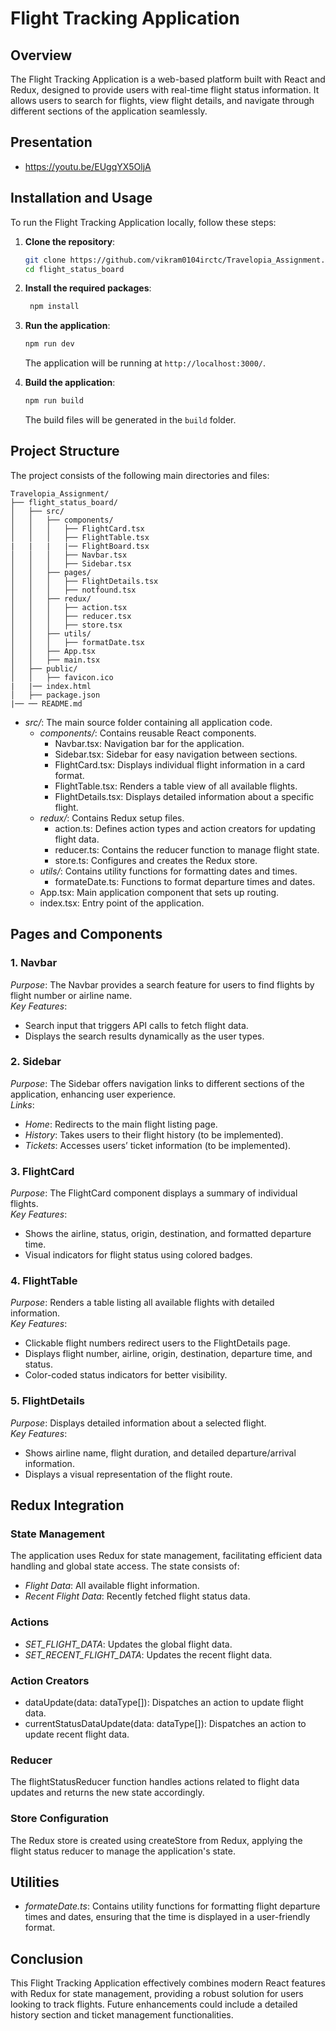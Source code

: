 # Flight Tracking Application

## Overview

The Flight Tracking Application is a web-based platform built with React and Redux, designed to provide users with real-time flight status information. It allows users to search for flights, view flight details, and navigate through different sections of the application seamlessly.

## Presentation
- https://youtu.be/EUgqYX5OljA

## Installation and Usage

To run the Flight Tracking Application locally, follow these steps:

1. **Clone the repository**:

   ```bash
   git clone https://github.com/vikram0104irctc/Travelopia_Assignment.git
   cd flight_status_board
   ```

2. **Install the required packages**:
   ```bash
    npm install
   ```
3. **Run the application**:

   ```bash
   npm run dev
   ```

   The application will be running at `http://localhost:3000/`.

4. **Build the application**:

   ```bash
   npm run build
   ```

   The build files will be generated in the `build` folder.

## Project Structure

The project consists of the following main directories and files:

```plaintext
Travelopia_Assignment/
├── flight_status_board/
│   ├── src/
│   │   ├── components/
│   │   │   ├── FlightCard.tsx
│   │   │   ├── FlightTable.tsx
|   |   |   |── FlightBoard.tsx
│   │   │   ├── Navbar.tsx
│   │   │   ├── Sidebar.tsx
│   │   ├── pages/
│   │   │   ├── FlightDetails.tsx
│   │   │   ├── notfound.tsx
│   │   ├── redux/
│   │   │   ├── action.tsx
│   │   │   ├── reducer.tsx
│   │   │   ├── store.tsx
│   │   ├── utils/
│   │   │   ├── formatDate.tsx
│   │   ├── App.tsx
│   │   ├── main.tsx
│   ├── public/
│   │   ├── favicon.ico
|   |── index.html
│   ├── package.json
|── ── README.md
```

- _src/_: The main source folder containing all application code.
  - _components/_: Contains reusable React components.
    - Navbar.tsx: Navigation bar for the application.
    - Sidebar.tsx: Sidebar for easy navigation between sections.
    - FlightCard.tsx: Displays individual flight information in a card format.
    - FlightTable.tsx: Renders a table view of all available flights.
    - FlightDetails.tsx: Displays detailed information about a specific flight.
  - _redux/_: Contains Redux setup files.
    - action.ts: Defines action types and action creators for updating flight data.
    - reducer.ts: Contains the reducer function to manage flight state.
    - store.ts: Configures and creates the Redux store.
  - _utils/_: Contains utility functions for formatting dates and times.
    - formateDate.ts: Functions to format departure times and dates.
  - App.tsx: Main application component that sets up routing.
  - index.tsx: Entry point of the application.

## Pages and Components

### 1. Navbar

_Purpose_: The Navbar provides a search feature for users to find flights by flight number or airline name.  
_Key Features_:

- Search input that triggers API calls to fetch flight data.
- Displays the search results dynamically as the user types.

### 2. Sidebar

_Purpose_: The Sidebar offers navigation links to different sections of the application, enhancing user experience.  
_Links_:

- _Home_: Redirects to the main flight listing page.
- _History_: Takes users to their flight history (to be implemented).
- _Tickets_: Accesses users’ ticket information (to be implemented).

### 3. FlightCard

_Purpose_: The FlightCard component displays a summary of individual flights.  
_Key Features_:

- Shows the airline, status, origin, destination, and formatted departure time.
- Visual indicators for flight status using colored badges.

### 4. FlightTable

_Purpose_: Renders a table listing all available flights with detailed information.  
_Key Features_:

- Clickable flight numbers redirect users to the FlightDetails page.
- Displays flight number, airline, origin, destination, departure time, and status.
- Color-coded status indicators for better visibility.

### 5. FlightDetails

_Purpose_: Displays detailed information about a selected flight.  
_Key Features_:

- Shows airline name, flight duration, and detailed departure/arrival information.
- Displays a visual representation of the flight route.

## Redux Integration

### State Management

The application uses Redux for state management, facilitating efficient data handling and global state access. The state consists of:

- _Flight Data_: All available flight information.
- _Recent Flight Data_: Recently fetched flight status data.

### Actions

- _SET_FLIGHT_DATA_: Updates the global flight data.
- _SET_RECENT_FLIGHT_DATA_: Updates the recent flight data.

### Action Creators

- dataUpdate(data: dataType[]): Dispatches an action to update flight data.
- currentStatusDataUpdate(data: dataType[]): Dispatches an action to update recent flight data.

### Reducer

The flightStatusReducer function handles actions related to flight data updates and returns the new state accordingly.

### Store Configuration

The Redux store is created using createStore from Redux, applying the flight status reducer to manage the application's state.

## Utilities

- _formateDate.ts_: Contains utility functions for formatting flight departure times and dates, ensuring that the time is displayed in a user-friendly format.

## Conclusion

This Flight Tracking Application effectively combines modern React features with Redux for state management, providing a robust solution for users looking to track flights. Future enhancements could include a detailed history section and ticket management functionalities.
